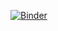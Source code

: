 [![Binder](https://mybinder.org/badge_logo.svg)](https://mybinder.org/v2/gh/paulDDS/English-Project/HEAD?labpath=%2Fvoila%2Frender%2FClassifier.ipynb)
